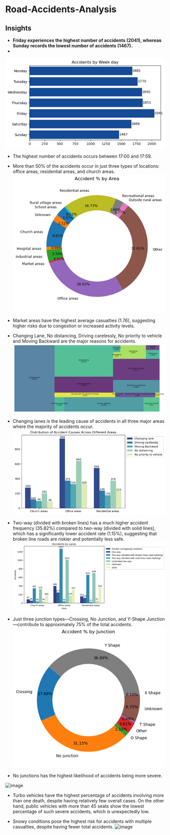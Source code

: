# Road-Accidents-Analysis




## Insights
- __Friday experiences the highest number of accidents (2041), whereas Sunday records the lowest number of accidents (1467).__
- 
![Description of the image](acc_weekday.png)

- The highest number of accidents occurs between 17:00 and 17:59.
- More than 50% of the accidents occur in just three types of locations: office areas, residential areas, and church areas.
![Description of the image](acc_areas.png)

- Market areas have the highest average casualties (1.76), suggesting higher risks due to congestion or increased activity levels.

- Changing Lane, No distancing, Driving carelessly, No priority to vehicle and Moving Backward are the major reasons for accidents.
![Description of the image](acc_cause.png)

- Changing lanes is the leading cause of accidents in all three major areas where the majority of accidents occur.
![Description of the image](dis_areas.png)

- Two-way (divided with broken lines) has a much higher accident frequency (35.82%) compared to two-way (divided with solid lines), which has a significantly lower accident rate (1.15%), suggesting that broken line roads are riskier and potentially less safe.
![Description of the image](acc_lanes.png)


- Just three junction types—Crossing, No Junction, and Y-Shape Junction—contribute to approximately 75% of the total accidents.
![Description of the image](acc_junction.png)


- No junctions has the highest likelihood of accidents being more severe.

 ![image](https://github.com/user-attachments/assets/101747d4-c7ca-43f2-a80f-8f652f1de5cd)

- Turbo vehicles have the highest percentage of accidents involving more than one death, despite having relatively few overall cases. On the other hand, public vehicles with more than 45 seats show the lowest percentage of such severe accidents, which is unexpectedly low.

- Snowy conditions pose the highest risk for accidents with multiple casualties, despite having fewer total accidents. 
![image](https://github.com/user-attachments/assets/70babdc5-21b7-4cfc-b3de-1be0ff016e2f)

